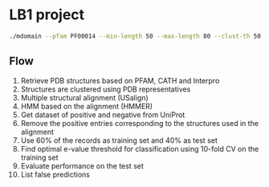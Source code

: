 # LB1 project

```sh
./mdomain --pfam PF00014 --min-length 50 --max-length 80 --clust-th 50 --hmm-name kunitz
```

## Flow
1. Retrieve PDB structures based on PFAM, CATH and Interpro
2. Structures are clustered using PDB representatives
3. Multiple structural alignment (USalign)
4. HMM based on the alignment (HMMER)
5. Get dataset of positive and negative from UniProt
6. Remove the positive entries corresponding to the structures used in the alignment
7. Use 60% of the records as training set and 40% as test set
8. Find optimal e-value threshold for classification using 10-fold CV on the training set
9. Evaluate performance on the test set
10. List false predictions
